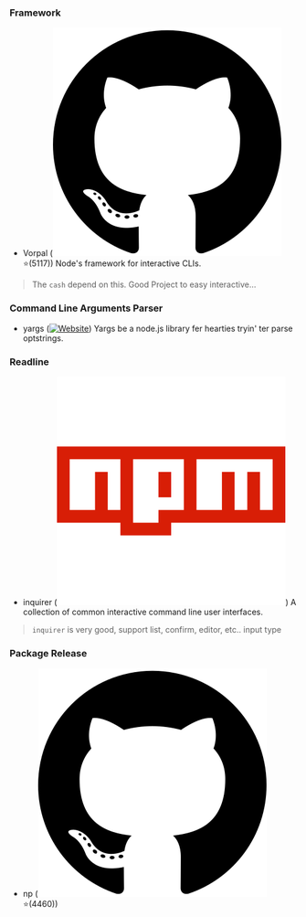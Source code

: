 ### Framework

- Vorpal ([![Github](../../images/github.svg)](https://github.com/dthree/vorpal) ⭐️(5117)) Node's framework for interactive CLIs.
> The `cash` depend on this. Good Project to easy interactive...

### Command Line Arguments Parser

- yargs ([![Website](http://yargs.js.org/)](../../images/website.svg)) Yargs be a node.js library fer hearties tryin' ter parse optstrings.

### Readline

- inquirer ([![Npm](../../images/npm.svg)](https://www.npmjs.com/package/inquirer)) A collection of common interactive command line user interfaces.
> `inquirer` is very good, support list, confirm, editor, etc.. input type

### Package Release

- np ([![Github](../../images/github.svg)](https://github.com/sindresorhus/np) ⭐️(4460)) 
